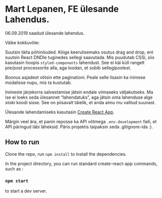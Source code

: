 # Mart Lepanen, FE ülesande Lahendus.

06.09.2019 saadud ülesande lahendus.

Väike kokkuvõte:

Suutsin täita põhinõuded. Kõige keerulisemaks osutus drag and drop, ent suutsin React DNDle tuginedes sellegi saavutada. Mis puudutab CSSi, siis kasutasin hoopis `styled-components` lahendust. See ei käi küll rangelt pre/post processorite alla, aga loodan, et sobib sellegipoolest.

Boonus asjadest võtsin ette paginationi. Peale selle lisasin ka inimese modalisse nupu, mis ta kustutab.

Inimeste järjekorra salvestamise jätsin endale viimaseks väljakutseks. Ma ise ei loeks seda ülesannet “lahendatuks”, aga jätsin oma lahenduse alge siiski koodi sisse. See on piisavalt täielik, et anda aimu mu valitud suunast.

Ülesande lahendamiseks kasutasin [Create React App](https://github.com/facebook/create-react-app).

Märgin veel ära, et panin reposse ka API võtmega `.env.development` faili, et API päringud läbi läheksid. Päris projektis taipaksin seda .gitignore-ida :).

## How to run

Clone the repo, run `npm install` to install the dependencies.

In the project directory, you can run standard create-react-app commands, such as :

### `npm start`

to start a dev server.
